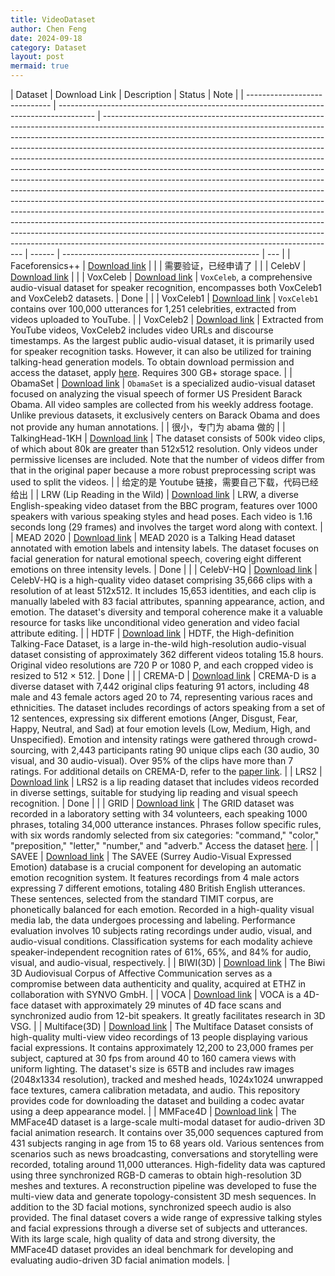 ```yaml
---
title: VideoDataset
author: Chen Feng
date: 2024-09-18
category: Dataset
layout: post
mermaid: true
---
```


| Dataset                       | Download Link                                                                           | Description                                                                                                                                                                                                                                                                                                                                                                                                                                                                                                                                                                                                                                                                                                                                                                                                                                                                                                                                                                                                                        | Status | Note                                              |
| ----------------------------- | --------------------------------------------------------------------------------------- | ---------------------------------------------------------------------------------------------------------------------------------------------------------------------------------------------------------------------------------------------------------------------------------------------------------------------------------------------------------------------------------------------------------------------------------------------------------------------------------------------------------------------------------------------------------------------------------------------------------------------------------------------------------------------------------------------------------------------------------------------------------------------------------------------------------------------------------------------------------------------------------------------------------------------------------------------------------------------------------------------------------------------------------- | ------ | ------------------------------------------------- | --- |
| Faceforensics++               | [Download link](https://github.com/ondyari/FaceForensics)                               |                                                                                                                                                                                                                                                                                                                                                                                                                                                                                                                                                                                                                                                                                                                                                                                                                                                                                                                                                                                                                                    |        | 需要验证，已经申请了                              |     |
| CelebV                        | [Download link](https://drive.google.com/file/d/1jQ6d76T5GQuvQH4dq8_Wq1T0cxvN0_xp/view) |                                                                                                                                                                                                                                                                                                                                                                                                                                                                                                                                                                                                                                                                                                                                                                                                                                                                                                                                                                                                                                    |
| VoxCeleb                      | [Download link](https://www.robots.ox.ac.uk/~vgg/data/voxceleb/)                        | `VoxCeleb`, a comprehensive audio-visual dataset for speaker recognition, encompasses both VoxCeleb1 and VoxCeleb2 datasets.                                                                                                                                                                                                                                                                                                                                                                                                                                                                                                                                                                                                                                                                                                                                                                                                                                                                                                       | Done   |                                                   |
| VoxCeleb1                     | [Download link](https://www.robots.ox.ac.uk/~vgg/data/voxceleb/vox1.html)               | `VoxCeleb1` contains over 100,000 utterances for 1,251 celebrities, extracted from videos uploaded to YouTube.                                                                                                                                                                                                                                                                                                                                                                                                                                                                                                                                                                                                                                                                                                                                                                                                                                                                                                                     |
| VoxCeleb2                     | [Download link](https://www.robots.ox.ac.uk/~vgg/data/voxceleb/vox2.html)               | Extracted from YouTube videos, VoxCeleb2 includes video URLs and discourse timestamps. As the largest public audio-visual dataset, it is primarily used for speaker recognition tasks. However, it can also be utilized for training talking-head generation models. To obtain download permission and access the dataset, apply [here](https://www.robots.ox.ac.uk/~vgg/data/voxceleb/). Requires 300 GB+ storage space.                                                                                                                                                                                                                                                                                                                                                                                                                                                                                                                                                                                                          |
| ObamaSet                      | [Download link](https://github.com/supasorn/synthesizing_obama_network_training)        | `ObamaSet` is a specialized audio-visual dataset focused on analyzing the visual speech of former US President Barack Obama. All video samples are collected from his weekly address footage. Unlike previous datasets, it exclusively centers on Barack Obama and does not provide any human annotations.                                                                                                                                                                                                                                                                                                                                                                                                                                                                                                                                                                                                                                                                                                                         |        | 很小，专门为 abama 做的                           |
| TalkingHead-1KH               | [Download link](https://github.com/tcwang0509/TalkingHead-1KH)                          | The dataset consists of 500k video clips, of which about 80k are greater than 512x512 resolution. Only videos under permissive licenses are included. Note that the number of videos differ from that in the original paper because a more robust preprocessing script was used to split the videos.                                                                                                                                                                                                                                                                                                                                                                                                                                                                                                                                                                                                                                                                                                                               |        | 给定的是 Youtube 链接，需要自己下载，代码已经给出 |
| LRW (Lip Reading in the Wild) | [Download link](https://www.robots.ox.ac.uk/~vgg/data/lip_reading/lrw1.html)            | LRW, a diverse English-speaking video dataset from the BBC program, features over 1000 speakers with various speaking styles and head poses. Each video is 1.16 seconds long (29 frames) and involves the target word along with context.                                                                                                                                                                                                                                                                                                                                                                                                                                                                                                                                                                                                                                                                                                                                                                                          |
| MEAD 2020                     | [Download link](https://github.com/uniBruce/Mead)                                       | MEAD 2020 is a Talking Head dataset annotated with emotion labels and intensity labels. The dataset focuses on facial generation for natural emotional speech, covering eight different emotions on three intensity levels.                                                                                                                                                                                                                                                                                                                                                                                                                                                                                                                                                                                                                                                                                                                                                                                                        | Done   |                                                   |
| CelebV-HQ                     | [Download link](https://github.com/CelebV-HQ/CelebV-HQ)                                 | CelebV-HQ is a high-quality video dataset comprising 35,666 clips with a resolution of at least 512x512. It includes 15,653 identities, and each clip is manually labeled with 83 facial attributes, spanning appearance, action, and emotion. The dataset's diversity and temporal coherence make it a valuable resource for tasks like unconditional video generation and video facial attribute editing.                                                                                                                                                                                                                                                                                                                                                                                                                                                                                                                                                                                                                        |
| HDTF                          | [Download link](https://github.com/MRzzm/HDTF)                                          | HDTF, the High-definition Talking-Face Dataset, is a large in-the-wild high-resolution audio-visual dataset consisting of approximately 362 different videos totaling 15.8 hours. Original video resolutions are 720 P or 1080 P, and each cropped video is resized to 512 × 512.                                                                                                                                                                                                                                                                                                                                                                                                                                                                                                                                                                                                                                                                                                                                                  | Done   |                                                   |
| CREMA-D                       | [Download link](https://github.com/CheyneyComputerScience/CREMA-D)                      | CREMA-D is a diverse dataset with 7,442 original clips featuring 91 actors, including 48 male and 43 female actors aged 20 to 74, representing various races and ethnicities. The dataset includes recordings of actors speaking from a set of 12 sentences, expressing six different emotions (Anger, Disgust, Fear, Happy, Neutral, and Sad) at four emotion levels (Low, Medium, High, and Unspecified). Emotion and intensity ratings were gathered through crowd-sourcing, with 2,443 participants rating 90 unique clips each (30 audio, 30 visual, and 30 audio-visual). Over 95% of the clips have more than 7 ratings. For additional details on CREMA-D, refer to the [paper link](https://www.ncbi.nlm.nih.gov/pmc/articles/PMC4313618/).                                                                                                                                                                                                                                                                               |
| LRS2                          | [Download link](https://www.robots.ox.ac.uk/~vgg/data/lip_reading/lrs2.html)            | LRS2 is a lip reading dataset that includes videos recorded in diverse settings, suitable for studying lip reading and visual speech recognition.                                                                                                                                                                                                                                                                                                                                                                                                                                                                                                                                                                                                                                                                                                                                                                                                                                                                                  | Done   |                                                   |
| GRID                          | [Download link](http://spandh.dcs.shef.ac.uk/avlombard/)                                | The GRID dataset was recorded in a laboratory setting with 34 volunteers, each speaking 1000 phrases, totaling 34,000 utterance instances. Phrases follow specific rules, with six words randomly selected from six categories: "command," "color," "preposition," "letter," "number," and "adverb." Access the dataset [here](https://spandh.dcs.shef.ac.uk/gridcorpus/).                                                                                                                                                                                                                                                                                                                                                                                                                                                                                                                                                                                                                                                         |
| SAVEE                         | [Download link](http://kahlan.eps.surrey.ac.uk/savee/Download.html)                     | The SAVEE (Surrey Audio-Visual Expressed Emotion) database is a crucial component for developing an automatic emotion recognition system. It features recordings from 4 male actors expressing 7 different emotions, totaling 480 British English utterances. These sentences, selected from the standard TIMIT corpus, are phonetically balanced for each emotion. Recorded in a high-quality visual media lab, the data undergoes processing and labeling. Performance evaluation involves 10 subjects rating recordings under audio, visual, and audio-visual conditions. Classification systems for each modality achieve speaker-independent recognition rates of 61%, 65%, and 84% for audio, visual, and audio-visual, respectively.                                                                                                                                                                                                                                                                                        |
| BIWI(3D)                      | [Download link](https://data.vision.ee.ethz.ch/cvl/datasets/b3dac2.en.html)             | The Biwi 3D Audiovisual Corpus of Affective Communication serves as a compromise between data authenticity and quality, acquired at ETHZ in collaboration with SYNVO GmbH.                                                                                                                                                                                                                                                                                                                                                                                                                                                                                                                                                                                                                                                                                                                                                                                                                                                         |
| VOCA                          | [Download link](https://voca.is.tue.mpg.de/)                                            | VOCA is a 4D-face dataset with approximately 29 minutes of 4D face scans and synchronized audio from 12-bit speakers. It greatly facilitates research in 3D VSG.                                                                                                                                                                                                                                                                                                                                                                                                                                                                                                                                                                                                                                                                                                                                                                                                                                                                   |
| Multiface(3D)                 | [Download link](https://github.com/facebookresearch/multiface)                          | The Multiface Dataset consists of high-quality multi-view video recordings of 13 people displaying various facial expressions. It contains approximately 12,200 to 23,000 frames per subject, captured at 30 fps from around 40 to 160 camera views with uniform lighting. The dataset's size is 65TB and includes raw images (2048x1334 resolution), tracked and meshed heads, 1024x1024 unwrapped face textures, camera calibration metadata, and audio. This repository provides code for downloading the dataset and building a codec avatar using a deep appearance model.                                                                                                                                                                                                                                                                                                                                                                                                                                                    |
| MMFace4D                      | [Download link](https://wuhaozhe.github.io/mmface4d/)                                   | The MMFace4D dataset is a large-scale multi-modal dataset for audio-driven 3D facial animation research. It contains over 35,000 sequences captured from 431 subjects ranging in age from 15 to 68 years old. Various sentences from scenarios such as news broadcasting, conversations and storytelling were recorded, totaling around 11,000 utterances. High-fidelity data was captured using three synchronized RGB-D cameras to obtain high-resolution 3D meshes and textures. A reconstruction pipeline was developed to fuse the multi-view data and generate topology-consistent 3D mesh sequences. In addition to the 3D facial motions, synchronized speech audio is also provided. The final dataset covers a wide range of expressive talking styles and facial expressions through a diverse set of subjects and utterances. With its large scale, high quality of data and strong diversity, the MMFace4D dataset provides an ideal benchmark for developing and evaluating audio-driven 3D facial animation models. |
